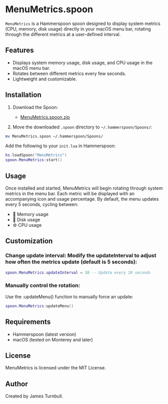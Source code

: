 # MenuMetrics.spoon

`MenuMetrics` is a Hammerspoon spoon designed to display system metrics (CPU, memory, disk usage) directly in your macOS menu bar, rotating through the different metrics at a user-defined interval.

## Features

- Displays system memory usage, disk usage, and CPU usage in the macOS menu bar.
- Rotates between different metrics every few seconds.
- Lightweight and customizable.

## Installation

1. Download the Spoon:

   - [MenuMetrics.spoon.zip](https://github.com/username/MenuMetrics.spoon/raw/master/MenuMetrics.spoon.zip)

2. Move the downloaded `.spoon` directory to `~/.hammerspoon/Spoons/`:

```bash
mv MenuMetrics.spoon ~/.hammerspoon/Spoons/
```

Add the following to your `init.lua` in Hammerspoon:

```lua
hs.loadSpoon("MenuMetrics")
spoon.MenuMetrics:start()
```

## Usage

Once installed and started, MenuMetrics will begin rotating through system metrics in the menu bar. Each metric will be displayed with an accompanying icon and usage percentage. By default, the menu updates every 5 seconds, cycling between:

- 🧠 Memory usage
- 📀 Disk usage
- ⚙️ CPU usage

## Customization

### Change update interval: Modify the updateInterval to adjust how often the metrics update (default is 5 seconds):

```lua
spoon.MenuMetrics.updateInterval = 10 -- Update every 10 seconds
```

### Manually control the rotation:

Use the :updateMenu() function to manually force an update:

```lua
spoon.MenuMetrics:updateMenu()
```

## Requirements

- Hammerspoon (latest version)
- macOS (tested on Monterey and later)

## License

MenuMetrics is licensed under the MIT License.

## Author

Created by James Turnbull.
